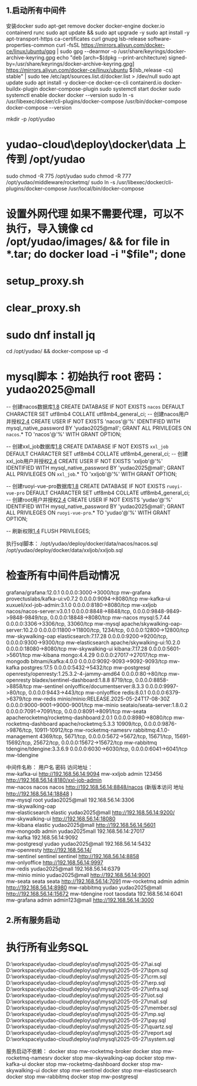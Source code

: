 ## 1.启动所有中间件
安装docker
sudo apt-get remove docker docker-engine docker.io containerd runc
sudo apt update && sudo apt upgrade -y
sudo apt install -y apt-transport-https ca-certificates curl gnupg lsb-release software-properties-common
curl -fsSL https://mirrors.aliyun.com/docker-ce/linux/ubuntu/gpg | sudo gpg --dearmor -o /usr/share/keyrings/docker-archive-keyring.gpg
echo "deb [arch=$(dpkg --print-architecture) signed-by=/usr/share/keyrings/docker-archive-keyring.gpg] https://mirrors.aliyun.com/docker-ce/linux/ubuntu $(lsb_release -cs) stable" | sudo tee /etc/apt/sources.list.d/docker.list > /dev/null
sudo apt update
sudo apt install -y docker-ce docker-ce-cli containerd.io docker-buildx-plugin docker-compose-plugin
sudo systemctl start docker
sudo systemctl enable docker
docker --version
sudo ln -s /usr/libexec/docker/cli-plugins/docker-compose /usr/bin/docker-compose
docker-compose --version

mkdir -p /opt/yudao
# yudao-cloud\deploy\docker\data 上传到 /opt/yudao
sudo chmod -R 775 /opt/yudao
sudo chmod -R 777 /opt/yudao/middleware/rocketmq/
sudo ln -s /usr/libexec/docker/cli-plugins/docker-compose /usr/local/bin/docker-compose

# 设置外网代理 如果不需要代理，可以不执行，导入镜像 cd /opt/yudao/images/ && for file in *.tar; do docker load -i "$file"; done
# setup_proxy.sh
# clear_proxy.sh
# sudo dnf install jq

cd /opt/yudao/ && docker-compose up -d


# mysql脚本：初始执行 root 密码：yudao2025@mall
-- 创建nacos数据库[1,8](@ref)
CREATE DATABASE IF NOT EXISTS `nacos`
DEFAULT CHARACTER SET utf8mb4
COLLATE utf8mb4_general_ci;
-- 创建nacos用户并授权[2,4](@ref)
CREATE USER IF NOT EXISTS 'nacos'@'%'
IDENTIFIED WITH mysql_native_password BY 'yudao2025@mall';
GRANT ALL PRIVILEGES ON `nacos`.*
TO 'nacos'@'%' WITH GRANT OPTION;

-- 创建xxl_job数据库[1,8](@ref)
CREATE DATABASE IF NOT EXISTS `xxl_job`
DEFAULT CHARACTER SET utf8mb4
COLLATE utf8mb4_general_ci;
-- 创建xxl_job用户并授权[2,4](@ref)
CREATE USER IF NOT EXISTS 'xxljob'@'%'
IDENTIFIED WITH mysql_native_password BY 'yudao2025@mall';
GRANT ALL PRIVILEGES ON `xxl_job`.*
TO 'xxljob'@'%' WITH GRANT OPTION;

-- 创建ruoyi-vue-pro数据库[1,8](@ref)
CREATE DATABASE IF NOT EXISTS `ruoyi-vue-pro`
DEFAULT CHARACTER SET utf8mb4
COLLATE utf8mb4_general_ci;
-- 创建root用户并授权[2,4](@ref)
CREATE USER IF NOT EXISTS 'yudao'@'%'
IDENTIFIED WITH mysql_native_password BY 'yudao2025@mall';
GRANT ALL PRIVILEGES ON `ruoyi-vue-pro`.*
TO 'yudao'@'%' WITH GRANT OPTION;

-- 刷新权限[1,4](@ref)
FLUSH PRIVILEGES;

执行sql脚本：
/opt/yudao/deploy/docker/data/nacos/nacos.sql
/opt/yudao/deploy/docker/data/xxljob/xxljob.sql

# 检查所有中间件启动情况
grafana/grafana:12.0.1                     0.0.0.0:3000->3000/tcp                                                                                       mw-grafana
provectuslabs/kafka-ui:v0.7.2              0.0.0.0:9094->8080/tcp                                                                                       mw-kafka-ui
xuxueli/xxl-job-admin:3.1.0                0.0.0.0:8180->8080/tcp                                                                                       mw-xxljob
nacos/nacos-server:v3.0.1                  0.0.0.0:8848->8848/tcp, 0.0.0.0:9848-9849->9848-9849/tcp, 0.0.0.0:18848->8080/tcp                            mw-nacos
mysql:5.7.44                               0.0.0.0:3306->3306/tcp, 33060/tcp                                                                            mw-mysql
apache/skywalking-oap-server:10.2.0        0.0.0.0:11800->11800/tcp, 1234/tcp, 0.0.0.0:12800->12800/tcp                                                 mw-skywalking-oap
elasticsearch:7.17.28                      0.0.0.0:9200->9200/tcp, 0.0.0.0:9300->9300/tcp                                                               mw-elasticsearch
apache/skywalking-ui:10.2.0                0.0.0.0:18080->8080/tcp                                                                                      mw-skywalking-ui
kibana:7.17.28                             0.0.0.0:5601->5601/tcp                                                                                       mw-kibana
mongo:4.4.29                               0.0.0.0:27017->27017/tcp                                                                                     mw-mongodb
bitnami/kafka:4.0.0                        0.0.0.0:9092-9093->9092-9093/tcp                                                                             mw-kafka
postgres:17.5                              0.0.0.0:5432->5432/tcp                                                                                       mw-postgresql
openresty/openresty:1.25.3.2-4-jammy-amd64 0.0.0.0:80->80/tcp                                                                                           mw-openresty
bladex/sentinel-dashboard:1.8.8            8719/tcp, 0.0.0.0:8858->8858/tcp                                                                             mw-sentinel
onlyoffice/documentserver:8.3.3            0.0.0.0:9997->80/tcp, 0.0.0.0:9443->443/tcp                                                                  mw-onlyoffice
redis:8.0.1                                0.0.0.0:6379->6379/tcp                                                                                       mw-redis
minio/minio:RELEASE.2025-05-24T17-08-30Z   0.0.0.0:9000-9001->9000-9001/tcp                                                                             mw-minio
seataio/seata-server:1.8.0.2               0.0.0.0:7091->7091/tcp, 0.0.0.0:8091->8091/tcp                                                               mw-seata
apacherocketmq/rocketmq-dashboard:2.0.1    0.0.0.0:8980->8080/tcp                                                                                        mw-rocketmq-dashboard
apache/rocketmq:5.3.3                      10909/tcp, 0.0.0.0:9876->9876/tcp, 10911-10912/tcp                                                            mw-rocketmq-namesrv
rabbitmq:4.1.0-management                  4369/tcp, 5671/tcp, 0.0.0.0:5672->5672/tcp, 15671/tcp, 15691-15692/tcp, 25672/tcp, 0.0.0.0:15672->15672/tcp   mw-rabbitmq
tdengine/tdengine:3.3.6.9                  0.0.0.0:6030->6030/tcp, 0.0.0.0:6041->6041/tcp                                                                mw-tdengine




中间件名称：              用户名       密码                    访问地址：     
mw-kafka-ui                                                     http://192.168.56.14:9094
mw-xxljob                    admin       123456                 http://192.168.56.14:8180/xxl-job-admin                                                    
mw-nacos                     nacos       nacos                  http://192.168.56.14:8848/nacos (新版本访问 地址 http://192.168.56.14:18848 )                                                
mw-mysql                     root        yudao2025@mall         192.168.56.14:3306                                                    
mw-skywalking-oap                                                                                        
mw-elasticsearch             elastic     yudao2025@mall         http://192.168.56.14:9200/                                                                 
mw-skywalking-ui                                                http://192.168.56.14:18080                                        
mw-kibana                    elastic     yudao2025@mall         http://192.168.56.14:5601                                 
mw-mongodb                   admin       yudao2025mall          192.168.56.14:27017                                  
mw-kafka                                                        192.168.56.14:9092                              
mw-postgresql                yudao       yudao2025@mall         192.168.56.14:5432                                                                        
mw-openresty                                                    http://192.168.56.14/                                                                       
mw-sentinel                 sentinel     sentinel               http://192.168.56.14:8858                                   
mw-onlyoffice                                                   http://192.168.56.14:9997                                     
mw-redis                                 yudao2025@mall         192.168.56.14:6379                                               
mw-minio                    minio        yudao2025@mall         http://192.168.56.14:9001                                                   
mw-seata                    seata        seata                  http://192.168.56.14:7091
mw-rocketmq                 admin        admin                  http://192.168.56.14:8980
mw-rabbitmq                 yudao       yudao2025@mall          http://192.168.56.14:15672
mw-tdengine                 root        taosdata                192.168.56.14:6041
mw-grafana                  admin       admin123@mall           http://192.168.56.14:3000

## 2.所有服务启动
# 执行所有业务SQL
D:\workspace\yudao-cloud\deploy\sql\mysql\2025-05-27\ai.sql
D:\workspace\yudao-cloud\deploy\sql\mysql\2025-05-27\bpm.sql
D:\workspace\yudao-cloud\deploy\sql\mysql\2025-05-27\crm.sql
D:\workspace\yudao-cloud\deploy\sql\mysql\2025-05-27\erp.sql
D:\workspace\yudao-cloud\deploy\sql\mysql\2025-05-27\infra.sql
D:\workspace\yudao-cloud\deploy\sql\mysql\2025-05-27\iot.sql
D:\workspace\yudao-cloud\deploy\sql\mysql\2025-05-27\mall.sql
D:\workspace\yudao-cloud\deploy\sql\mysql\2025-05-27\member.sql
D:\workspace\yudao-cloud\deploy\sql\mysql\2025-05-27\mp.sql
D:\workspace\yudao-cloud\deploy\sql\mysql\2025-05-27\pay.sql
D:\workspace\yudao-cloud\deploy\sql\mysql\2025-05-27\quartz.sql
D:\workspace\yudao-cloud\deploy\sql\mysql\2025-05-27\report.sql
D:\workspace\yudao-cloud\deploy\sql\mysql\2025-05-27\system.sql

服务启动不依赖：
docker stop  mw-rocketmq-broker
docker stop  mw-rocketmq-namesrv
docker stop  mw-skywalking-oap
docker stop  mw-kafka-ui
docker stop  mw-rocketmq-dashboard
docker stop  mw-skywalking-ui
docker stop  mw-sentinel
docker stop  mw-elasticsearch
docker stop  mw-rabbitmq
docker stop  mw-postgresql
